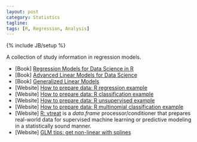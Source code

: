 ```yaml
---
layout: post
category: Statistics
tagline: 
tags: [R, Regression, Analysis]
---
```

{% include JB/setup %}

A collection of study information in regression models.


* [Book] [Regression Models for Data Science in R](https://leanpub.com/regmods)
* [Book] [Advanced Linear Models for Data Science](https://leanpub.com/lm) 
* [Book] [Generalized Linear Models](https://www.jstor.org/stable/2344614) 
* [Website] [How to prepare data: R regression example](https://github.com/WinVector/vtreat/blob/master/Examples/Regression/Regression.md) 
* [Website] [How to prepare data: R classification example](https://github.com/WinVector/vtreat/blob/master/Examples/Classification/Classification.md) 
* [Website] [How to prepare data: R unsupervised example](https://github.com/WinVector/vtreat/blob/master/Examples/Unsupervised/Unsupervised.md) 
* [Website] [How to prepare data: R multinomial classification example](https://winvector.github.io/vtreat/articles/MultiClassVtreat.html) 
* [Website] [R: vtreat](https://winvector.github.io/vtreat/) is a *data.frame* processor/conditioner that prepares real-world data for supervised machine learning or predictive modeling in a statistically sound manner.
* [Website] [GLM tips: get non-linear with splines](https://www.r-bloggers.com/glm-tip-getting-non-linear-with-splines/)
